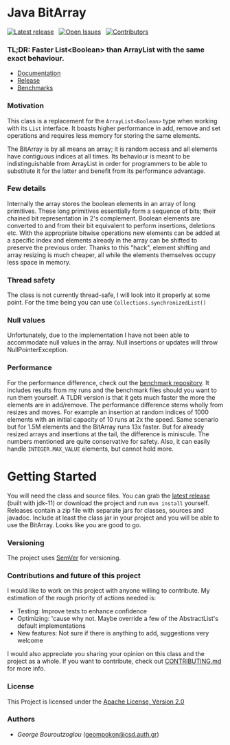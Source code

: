 # Java BitArray

[![Latest release][latest-release-shield]][latest-release-url]&nbsp;&nbsp;
[![Open Issues][open-issues-shield]][open-issues-url]&nbsp;&nbsp;
[![Contributors][contributors-shield]][contributors-url]

### TL;DR: Faster List&lt;Boolean&gt; than ArrayList with the same exact behaviour. 
- [Documentation](https://abductcows.github.io/java-bit-array/gr/geompokon/bitarray/BitArray.html) 
- [Release](https://github.com/Abductcows/java-bit-array/releases/latest)
- [Benchmarks](https://github.com/Abductcows/bit-array-benchmarks)
### Motivation
This class is a replacement for the `ArrayList<Boolean>` type when working with its `List` interface. It boasts higher performance in add, remove and set operations and requires less memory for storing the same elements. 

The BitArray is by all means an array; it is random access and all elements have contiguous indices at all times. Its behaviour is meant to be indistinguishable from ArrayList in order for programmers to be able to substitute it for the latter and benefit from its performance advantage. 

### Few details
Internally the array stores the boolean elements in an array of long primitives. These long primitives essentially form a sequence of bits; their chained bit representation in 2's complement. Boolean elements are converted to and from their bit equivalent to perform insertions, deletions etc. With the appropriate bitwise operations new elements can be added at a specific index and elements already in the array can be shifted to preserve the previous order. Thanks to this "hack", element shifting and array resizing is much cheaper, all while the elements themselves occupy less space in memory.

### Thread safety
The class is not currently thread-safe, I will look into it properly at some point. For the time being you can use `Collections.synchronizedList()`

### Null values
Unfortunately, due to the implementation I have not been able to accommodate null values in the array. Null insertions or updates will throw NullPointerException. 

### Performance
For the performance difference, check out the [benchmark repository](https://github.com/Abductcows/bit-array-benchmarks). It includes results from my runs and the benchmark files should you want to run them yourself. A TLDR version is that it gets much faster the more the elements are in add/remove. The performance difference stems wholly from resizes and moves. For example an insertion at random indices of 1000 elements with an initial capacity of 10 runs at 2x the speed. Same scenario but for 1.5M elements and the BitArray runs 13x faster. But for already resized arrays and insertions at the tail, the difference is miniscule. The numbers mentioned are quite conservative for safety. Also, it can easily handle `INTEGER.MAX_VALUE` elements, but cannot hold more. 

# Getting Started
You will need the class and source files. You can grab the [latest release](https://github.com/Abductcows/java-bit-array/releases/latest) (built with jdk-11) or download the project and run `mvn install` yourself. Releases contain a zip file with separate jars for classes, sources and javadoc. Include at least the class jar in your project and you will be able to use the BitArray. Looks like you are good to go.

### Versioning
The project uses [SemVer](https://semver.org/) for versioning.

### Contributions and future of this project
I would like to work on this project with anyone willing to contribute. My estimation of the rough priority of actions needed is:

- Testing: Improve tests to enhance confidence
- Optimizing: 'cause why not. Maybe override a few of the AbstractList's default implementations
- New features: Not sure if there is anything to add, suggestions very welcome

I would also appreciate you sharing your opinion on this class and the project as a whole. If you want to contribute, check out [CONTRIBUTING.md](https://github.com/Abductcows/java-bit-array/blob/master/CONTRIBUTING.md) for more info.

### License
This Project is licensed under the [Apache License, Version 2.0](https://www.apache.org/licenses/LICENSE-2.0)

### Authors
- *George Bouroutzoglou* (geompokon@csd.auth.gr)


[open-issues-url]: https://github.com/Abductcows/java-bit-array/issues
[open-issues-shield]: https://img.shields.io/github/issues/abductcows/java-bit-array
[contributors-url]: https://github.com/Abductcows/java-bit-array/graphs/contributors
[contributors-shield]: https://img.shields.io/github/contributors/abductcows/java-bit-array
[latest-release-shield]: https://img.shields.io/github/v/release/abductcows/java-bit-array?sort=semver
[latest-release-url]: https://github.com/Abductcows/java-bit-array/releases/latest
